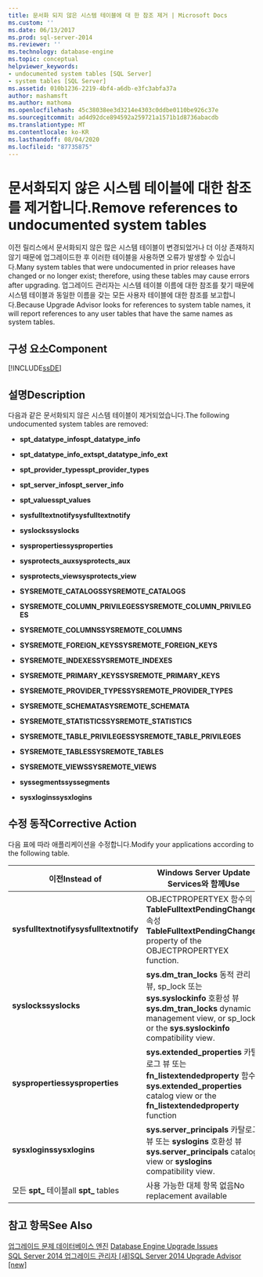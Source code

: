 ```yaml
---
title: 문서화 되지 않은 시스템 테이블에 대 한 참조 제거 | Microsoft Docs
ms.custom: ''
ms.date: 06/13/2017
ms.prod: sql-server-2014
ms.reviewer: ''
ms.technology: database-engine
ms.topic: conceptual
helpviewer_keywords:
- undocumented system tables [SQL Server]
- system tables [SQL Server]
ms.assetid: 010b1236-2219-4bf4-a6db-e3fc3abfa37a
author: mashamsft
ms.author: mathoma
ms.openlocfilehash: 45c38038ee3d3214e4303c0ddbe0110be926c37e
ms.sourcegitcommit: ad4d92dce894592a259721a1571b1d8736abacdb
ms.translationtype: MT
ms.contentlocale: ko-KR
ms.lasthandoff: 08/04/2020
ms.locfileid: "87735875"
---
```

# <a name="remove-references-to-undocumented-system-tables"></a><span data-ttu-id="86219-102">문서화되지 않은 시스템 테이블에 대한 참조를 제거합니다.</span><span class="sxs-lookup"><span data-stu-id="86219-102">Remove references to undocumented system tables</span></span>
  <span data-ttu-id="86219-103">이전 릴리스에서 문서화되지 않은 많은 시스템 테이블이 변경되었거나 더 이상 존재하지 않기 때문에 업그레이드한 후 이러한 테이블을 사용하면 오류가 발생할 수 있습니다.</span><span class="sxs-lookup"><span data-stu-id="86219-103">Many system tables that were undocumented in prior releases have changed or no longer exist; therefore, using these tables may cause errors after upgrading.</span></span> <span data-ttu-id="86219-104">업그레이드 관리자는 시스템 테이블 이름에 대한 참조를 찾기 때문에 시스템 테이블과 동일한 이름을 갖는 모든 사용자 테이블에 대한 참조를 보고합니다.</span><span class="sxs-lookup"><span data-stu-id="86219-104">Because Upgrade Advisor looks for references to system table names, it will report references to any user tables that have the same names as system tables.</span></span>  
  
## <a name="component"></a><span data-ttu-id="86219-105">구성 요소</span><span class="sxs-lookup"><span data-stu-id="86219-105">Component</span></span>  
 [!INCLUDE[ssDE](../../includes/ssde-md.md)]  
  
## <a name="description"></a><span data-ttu-id="86219-106">설명</span><span class="sxs-lookup"><span data-stu-id="86219-106">Description</span></span>  
 <span data-ttu-id="86219-107">다음과 같은 문서화되지 않은 시스템 테이블이 제거되었습니다.</span><span class="sxs-lookup"><span data-stu-id="86219-107">The following undocumented system tables are removed:</span></span>  
  
-   <span data-ttu-id="86219-108">**spt_datatype_info**</span><span class="sxs-lookup"><span data-stu-id="86219-108">**spt_datatype_info**</span></span>  
  
-   <span data-ttu-id="86219-109">**spt_datatype_info_ext**</span><span class="sxs-lookup"><span data-stu-id="86219-109">**spt_datatype_info_ext**</span></span>  
  
-   <span data-ttu-id="86219-110">**spt_provider_types**</span><span class="sxs-lookup"><span data-stu-id="86219-110">**spt_provider_types**</span></span>  
  
-   <span data-ttu-id="86219-111">**spt_server_info**</span><span class="sxs-lookup"><span data-stu-id="86219-111">**spt_server_info**</span></span>  
  
-   <span data-ttu-id="86219-112">**spt_values**</span><span class="sxs-lookup"><span data-stu-id="86219-112">**spt_values**</span></span>  
  
-   <span data-ttu-id="86219-113">**sysfulltextnotify**</span><span class="sxs-lookup"><span data-stu-id="86219-113">**sysfulltextnotify**</span></span>  
  
-   <span data-ttu-id="86219-114">**syslocks**</span><span class="sxs-lookup"><span data-stu-id="86219-114">**syslocks**</span></span>  
  
-   <span data-ttu-id="86219-115">**sysproperties**</span><span class="sxs-lookup"><span data-stu-id="86219-115">**sysproperties**</span></span>  
  
-   <span data-ttu-id="86219-116">**sysprotects_aux**</span><span class="sxs-lookup"><span data-stu-id="86219-116">**sysprotects_aux**</span></span>  
  
-   <span data-ttu-id="86219-117">**sysprotects_view**</span><span class="sxs-lookup"><span data-stu-id="86219-117">**sysprotects_view**</span></span>  
  
-   <span data-ttu-id="86219-118">**SYSREMOTE_CATALOGS**</span><span class="sxs-lookup"><span data-stu-id="86219-118">**SYSREMOTE_CATALOGS**</span></span>  
  
-   <span data-ttu-id="86219-119">**SYSREMOTE_COLUMN_PRIVILEGES**</span><span class="sxs-lookup"><span data-stu-id="86219-119">**SYSREMOTE_COLUMN_PRIVILEGES**</span></span>  
  
-   <span data-ttu-id="86219-120">**SYSREMOTE_COLUMNS**</span><span class="sxs-lookup"><span data-stu-id="86219-120">**SYSREMOTE_COLUMNS**</span></span>  
  
-   <span data-ttu-id="86219-121">**SYSREMOTE_FOREIGN_KEYS**</span><span class="sxs-lookup"><span data-stu-id="86219-121">**SYSREMOTE_FOREIGN_KEYS**</span></span>  
  
-   <span data-ttu-id="86219-122">**SYSREMOTE_INDEXES**</span><span class="sxs-lookup"><span data-stu-id="86219-122">**SYSREMOTE_INDEXES**</span></span>  
  
-   <span data-ttu-id="86219-123">**SYSREMOTE_PRIMARY_KEYS**</span><span class="sxs-lookup"><span data-stu-id="86219-123">**SYSREMOTE_PRIMARY_KEYS**</span></span>  
  
-   <span data-ttu-id="86219-124">**SYSREMOTE_PROVIDER_TYPES**</span><span class="sxs-lookup"><span data-stu-id="86219-124">**SYSREMOTE_PROVIDER_TYPES**</span></span>  
  
-   <span data-ttu-id="86219-125">**SYSREMOTE_SCHEMATA**</span><span class="sxs-lookup"><span data-stu-id="86219-125">**SYSREMOTE_SCHEMATA**</span></span>  
  
-   <span data-ttu-id="86219-126">**SYSREMOTE_STATISTICS**</span><span class="sxs-lookup"><span data-stu-id="86219-126">**SYSREMOTE_STATISTICS**</span></span>  
  
-   <span data-ttu-id="86219-127">**SYSREMOTE_TABLE_PRIVILEGES**</span><span class="sxs-lookup"><span data-stu-id="86219-127">**SYSREMOTE_TABLE_PRIVILEGES**</span></span>  
  
-   <span data-ttu-id="86219-128">**SYSREMOTE_TABLES**</span><span class="sxs-lookup"><span data-stu-id="86219-128">**SYSREMOTE_TABLES**</span></span>  
  
-   <span data-ttu-id="86219-129">**SYSREMOTE_VIEWS**</span><span class="sxs-lookup"><span data-stu-id="86219-129">**SYSREMOTE_VIEWS**</span></span>  
  
-   <span data-ttu-id="86219-130">**syssegments**</span><span class="sxs-lookup"><span data-stu-id="86219-130">**syssegments**</span></span>  
  
-   <span data-ttu-id="86219-131">**sysxlogins**</span><span class="sxs-lookup"><span data-stu-id="86219-131">**sysxlogins**</span></span>  
  
## <a name="corrective-action"></a><span data-ttu-id="86219-132">수정 동작</span><span class="sxs-lookup"><span data-stu-id="86219-132">Corrective Action</span></span>  
 <span data-ttu-id="86219-133">다음 표에 따라 애플리케이션을 수정합니다.</span><span class="sxs-lookup"><span data-stu-id="86219-133">Modify your applications according to the following table.</span></span>  
  
|<span data-ttu-id="86219-134">이전</span><span class="sxs-lookup"><span data-stu-id="86219-134">Instead of</span></span>|<span data-ttu-id="86219-135">Windows Server Update Services와 함께</span><span class="sxs-lookup"><span data-stu-id="86219-135">Use</span></span>|  
|----------------|---------|  
|<span data-ttu-id="86219-136">**sysfulltextnotify**</span><span class="sxs-lookup"><span data-stu-id="86219-136">**sysfulltextnotify**</span></span>|<span data-ttu-id="86219-137">OBJECTPROPERTYEX 함수의**TableFulltextPendingChanges** 속성</span><span class="sxs-lookup"><span data-stu-id="86219-137">**TableFulltextPendingChanges** property of the OBJECTPROPERTYEX function.</span></span>|  
|<span data-ttu-id="86219-138">**syslocks**</span><span class="sxs-lookup"><span data-stu-id="86219-138">**syslocks**</span></span>|<span data-ttu-id="86219-139">**sys.dm_tran_locks** 동적 관리 뷰, sp_lock 또는 **sys.syslockinfo** 호환성 뷰</span><span class="sxs-lookup"><span data-stu-id="86219-139">**sys.dm_tran_locks** dynamic management view, or sp_lock, or the **sys.syslockinfo** compatibility view.</span></span>|  
|<span data-ttu-id="86219-140">**sysproperties**</span><span class="sxs-lookup"><span data-stu-id="86219-140">**sysproperties**</span></span>|<span data-ttu-id="86219-141">**sys.extended_properties** 카탈로그 뷰 또는 **fn_listextendedproperty** 함수</span><span class="sxs-lookup"><span data-stu-id="86219-141">**sys.extended_properties** catalog view or the **fn_listextendedproperty** function</span></span>|  
|<span data-ttu-id="86219-142">**sysxlogins**</span><span class="sxs-lookup"><span data-stu-id="86219-142">**sysxlogins**</span></span>|<span data-ttu-id="86219-143">**sys.server_principals** 카탈로그 뷰 또는 **syslogins** 호환성 뷰</span><span class="sxs-lookup"><span data-stu-id="86219-143">**sys.server_principals** catalog view or **syslogins** compatibility view.</span></span>|  
|<span data-ttu-id="86219-144">모든 **spt_** 테이블</span><span class="sxs-lookup"><span data-stu-id="86219-144">all **spt_** tables</span></span>|<span data-ttu-id="86219-145">사용 가능한 대체 항목 없음</span><span class="sxs-lookup"><span data-stu-id="86219-145">No replacement available</span></span>|  
  
## <a name="see-also"></a><span data-ttu-id="86219-146">참고 항목</span><span class="sxs-lookup"><span data-stu-id="86219-146">See Also</span></span>  
 <span data-ttu-id="86219-147">[업그레이드 문제 데이터베이스 엔진](../../../2014/sql-server/install/database-engine-upgrade-issues.md) </span><span class="sxs-lookup"><span data-stu-id="86219-147">[Database Engine Upgrade Issues](../../../2014/sql-server/install/database-engine-upgrade-issues.md) </span></span>  
 [<span data-ttu-id="86219-148">SQL Server 2014 업그레이드 관리자 &#91;새&#93;</span><span class="sxs-lookup"><span data-stu-id="86219-148">SQL Server 2014 Upgrade Advisor &#91;new&#93;</span></span>](sql-server-2014-upgrade-advisor.md)  
  
  
